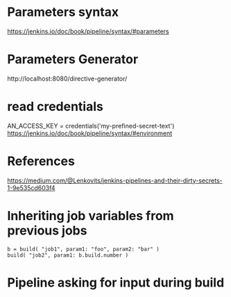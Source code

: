 # Parameters syntax
https://jenkins.io/doc/book/pipeline/syntax/#parameters

# Parameters Generator
http://localhost:8080/directive-generator/

# read credentials
AN_ACCESS_KEY = credentials('my-prefined-secret-text')  
https://jenkins.io/doc/book/pipeline/syntax/#environment

# References
https://medium.com/@Lenkovits/jenkins-pipelines-and-their-dirty-secrets-1-9e535cd603f4  


# Inheriting job variables from previous jobs
```
b = build( "job1", param1: "foo", param2: "bar" ) 
build( "job2", param1: b.build.number )
```

# Pipeline asking for input during build
